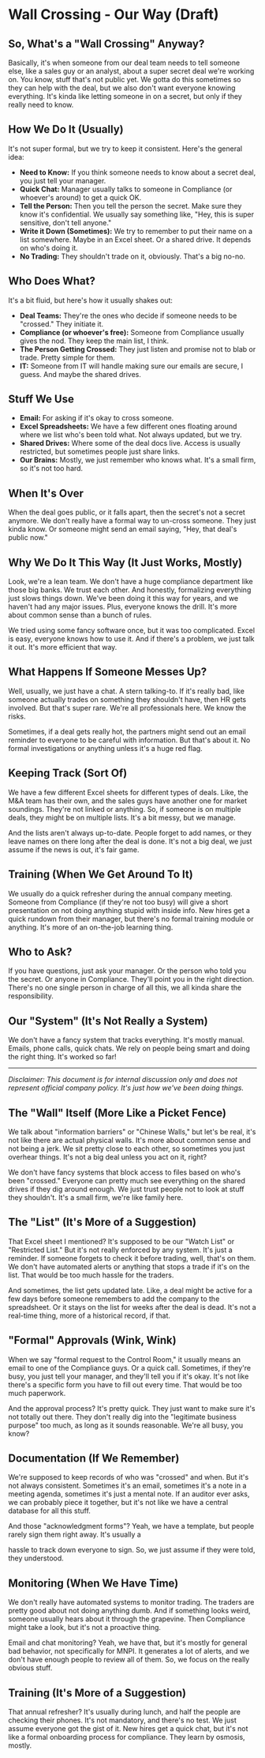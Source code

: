 # Wall Crossing - Our Way (Draft)

## So, What's a "Wall Crossing" Anyway?

Basically, it's when someone from our deal team needs to tell someone else, like a sales guy or an analyst, about a super secret deal we're working on. You know, stuff that's not public yet. We gotta do this sometimes so they can help with the deal, but we also don't want everyone knowing everything. It's kinda like letting someone in on a secret, but only if they really need to know.

## How We Do It (Usually)

It's not super formal, but we try to keep it consistent. Here's the general idea:

- **Need to Know:** If you think someone needs to know about a secret deal, you just tell your manager.
- **Quick Chat:** Manager usually talks to someone in Compliance (or whoever's around) to get a quick OK.
- **Tell the Person:** Then you tell the person the secret. Make sure they know it's confidential. We usually say something like, "Hey, this is super sensitive, don't tell anyone."
- **Write it Down (Sometimes):** We try to remember to put their name on a list somewhere. Maybe in an Excel sheet. Or a shared drive. It depends on who's doing it.
- **No Trading:** They shouldn't trade on it, obviously. That's a big no-no.

## Who Does What?

It's a bit fluid, but here's how it usually shakes out:

- **Deal Teams:** They're the ones who decide if someone needs to be "crossed." They initiate it.
- **Compliance (or whoever's free):** Someone from Compliance usually gives the nod. They keep the main list, I think.
- **The Person Getting Crossed:** They just listen and promise not to blab or trade. Pretty simple for them.
- **IT:** Someone from IT will handle making sure our emails are secure, I guess. And maybe the shared drives.

## Stuff We Use

- **Email:** For asking if it's okay to cross someone.
- **Excel Spreadsheets:** We have a few different ones floating around where we list who's been told what. Not always updated, but we try.
- **Shared Drives:** Where some of the deal docs live. Access is usually restricted, but sometimes people just share links.
- **Our Brains:** Mostly, we just remember who knows what. It's a small firm, so it's not too hard.

## When It's Over

When the deal goes public, or it falls apart, then the secret's not a secret anymore. We don't really have a formal way to un-cross someone. They just kinda know. Or someone might send an email saying, "Hey, that deal's public now."

## Why We Do It This Way (It Just Works, Mostly)

Look, we're a lean team. We don't have a huge compliance department like those big banks. We trust each other. And honestly, formalizing everything just slows things down. We've been doing it this way for years, and we haven't had any major issues. Plus, everyone knows the drill. It's more about common sense than a bunch of rules.

We tried using some fancy software once, but it was too complicated. Excel is easy, everyone knows how to use it. And if there's a problem, we just talk it out. It's more efficient that way.

## What Happens If Someone Messes Up?

Well, usually, we just have a chat. A stern talking-to. If it's really bad, like someone actually trades on something they shouldn't have, then HR gets involved. But that's super rare. We're all professionals here. We know the risks.

Sometimes, if a deal gets really hot, the partners might send out an email reminder to everyone to be careful with information. But that's about it. No formal investigations or anything unless it's a huge red flag.

## Keeping Track (Sort Of)

We have a few different Excel sheets for different types of deals. Like, the M&A team has their own, and the sales guys have another one for market soundings. They're not linked or anything. So, if someone is on multiple deals, they might be on multiple lists. It's a bit messy, but we manage.

And the lists aren't always up-to-date. People forget to add names, or they leave names on there long after the deal is done. It's not a big deal, we just assume if the news is out, it's fair game.

## Training (When We Get Around To It)

We usually do a quick refresher during the annual company meeting. Someone from Compliance (if they're not too busy) will give a short presentation on not doing anything stupid with inside info. New hires get a quick rundown from their manager, but there's no formal training module or anything. It's more of an on-the-job learning thing.

## Who to Ask?

If you have questions, just ask your manager. Or the person who told you the secret. Or anyone in Compliance. They'll point you in the right direction. There's no one single person in charge of all this, we all kinda share the responsibility.

## Our "System" (It's Not Really a System)

We don't have a fancy system that tracks everything. It's mostly manual. Emails, phone calls, quick chats. We rely on people being smart and doing the right thing. It's worked so far!

---

_Disclaimer: This document is for internal discussion only and does not represent official company policy. It's just how we've been doing things._

## The "Wall" Itself (More Like a Picket Fence)

We talk about "information barriers" or "Chinese Walls," but let's be real, it's not like there are actual physical walls. It's more about common sense and not being a jerk. We sit pretty close to each other, so sometimes you just overhear things. It's not a big deal unless you act on it, right?

We don't have fancy systems that block access to files based on who's been "crossed." Everyone can pretty much see everything on the shared drives if they dig around enough. We just trust people not to look at stuff they shouldn't. It's a small firm, we're like family here.

## The "List" (It's More of a Suggestion)

That Excel sheet I mentioned? It's supposed to be our "Watch List" or "Restricted List." But it's not really enforced by any system. It's just a reminder. If someone forgets to check it before trading, well, that's on them. We don't have automated alerts or anything that stops a trade if it's on the list. That would be too much hassle for the traders.

And sometimes, the list gets updated late. Like, a deal might be active for a few days before someone remembers to add the company to the spreadsheet. Or it stays on the list for weeks after the deal is dead. It's not a real-time thing, more of a historical record, if that.

## "Formal" Approvals (Wink, Wink)

When we say "formal request to the Control Room," it usually means an email to one of the Compliance guys. Or a quick call. Sometimes, if they're busy, you just tell your manager, and they'll tell you if it's okay. It's not like there's a specific form you have to fill out every time. That would be too much paperwork.

And the approval process? It's pretty quick. They just want to make sure it's not totally out there. They don't really dig into the "legitimate business purpose" too much, as long as it sounds reasonable. We're all busy, you know?

## Documentation (If We Remember)

We're supposed to keep records of who was "crossed" and when. But it's not always consistent. Sometimes it's an email, sometimes it's a note in a meeting agenda, sometimes it's just a mental note. If an auditor ever asks, we can probably piece it together, but it's not like we have a central database for all this stuff.

And those "acknowledgment forms"? Yeah, we have a template, but people rarely sign them right away. It's usually a

hassle to track down everyone to sign. So, we just assume if they were told, they understood.

## Monitoring (When We Have Time)

We don't really have automated systems to monitor trading. The traders are pretty good about not doing anything dumb. And if something looks weird, someone usually hears about it through the grapevine. Then Compliance might take a look, but it's not a proactive thing.

Email and chat monitoring? Yeah, we have that, but it's mostly for general bad behavior, not specifically for MNPI. It generates a lot of alerts, and we don't have enough people to review all of them. So, we focus on the really obvious stuff.

## Training (It's More of a Suggestion)

That annual refresher? It's usually during lunch, and half the people are checking their phones. It's not mandatory, and there's no test. We just assume everyone got the gist of it. New hires get a quick chat, but it's not like a formal onboarding process for compliance. They learn by osmosis, mostly.
